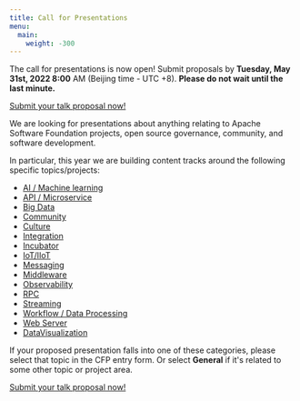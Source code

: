 ```yaml
---
title: Call for Presentations
menu:
  main:
    weight: -300
---
```

The call for presentations is now open! Submit proposals by **Tuesday, May 31st, 2022 8:00** AM (Beijing time - UTC +8). **Please do not wait until the last minute.**

[Submit your talk proposal now!](https://shimo.im/forms/6ZTBLanjqW8pY3dj/fill?channel=website)

We are looking for presentations about anything relating to Apache Software Foundation projects, open source governance, community, and software development.

In particular, this year we are building content tracks around the following specific topics/projects:

* [AI / Machine learning](tracks/ai.html)
* [API / Microservice](tracks/api.html)
* [Big Data](tracks/bigdata.html)
* [Community](tracks/community.html)
* [Culture](tracks/culture.html)
* [Integration](tracks/integration.html)
* [Incubator](tracks/incubator.html)
* [IoT/IIoT](tracks/iot.html)
* [Messaging](tracks/messaging.html)
* [Middleware](tracks/middleware.html)
* [Observability](tracks/observability.html)
* [RPC](tracks/rpc.html)
* [Streaming](tracks/streaming.html)
* [Workflow / Data Processing](tracks/workflowdatagovernance.html)
* [Web Server](tracks/webserverandtomcat.html)
* [DataVisualization](tracks/datavisualization.html)

If your proposed presentation falls into one of these categories, please select that topic in the CFP entry form. Or select **General** if it's related to some other topic or project area.

[Submit your talk proposal now!](https://shimo.im/forms/6ZTBLanjqW8pY3dj/fill?channel=website)
